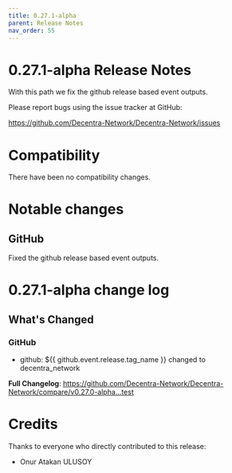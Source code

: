 ```yaml
---
title: 0.27.1-alpha
parent: Release Notes
nav_order: 55
---
```


# 0.27.1-alpha Release Notes

With this path we fix the github release based event outputs.

Please report bugs using the issue tracker at GitHub:

<https://github.com/Decentra-Network/Decentra-Network/issues>

# Compatibility

There have been no compatibility changes.

# Notable changes


## GitHub
Fixed the github release based event outputs.


# 0.27.1-alpha change log
<!-- Release notes generated using configuration in .github/release.yml at master -->

## What's Changed

### GitHub
* github: ${{ github.event.release.tag_name }} changed to decentra_network


**Full Changelog**: https://github.com/Decentra-Network/Decentra-Network/compare/v0.27.0-alpha...test

# Credits

Thanks to everyone who directly contributed to this release:

- Onur Atakan ULUSOY
